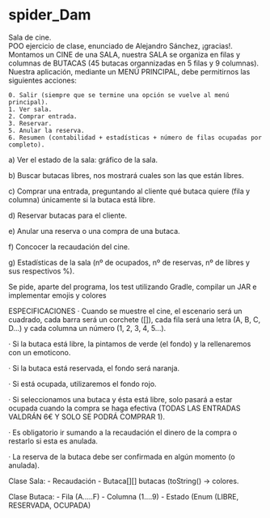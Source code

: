 # spider_Dam
Sala de cine. <br>
POO ejercicio de clase, enunciado de Alejandro Sánchez, ¡gracias!. <br>
Montamos un CINE de una SALA, nuestra SALA se organiza en filas y columnas de BUTACAS (45 butacas organnizadas en 5 filas y 9 columnas). Nuestra aplicación, mediante un MENÚ PRINCIPAL, debe permitirnos las siguientes acciones:

	0. Salir (siempre que se termine una opción se vuelve al menú principal).
	1. Ver sala.
	2. Comprar entrada.
	3. Reservar.
	5. Anular la reserva.
	6. Resumen (contabilidad + estadísticas + número de filas ocupadas por completo).
a) Ver el estado de la sala: gráfico de la sala.

b) Buscar butacas libres, nos mostrará cuales son las que están libres.

c) Comprar una entrada, preguntando al cliente qué butaca quiere (fila y columna) únicamente si la butaca está libre.

d) Reservar butacas para el cliente.

e) Anular una reserva o una compra de una butaca.

f) Concocer la recaudación del cine.

g) Estadísticas de la sala (nº de ocupados, nº de reservas, nº de libres y sus respectivos %).

Se pide, aparte del programa, los test utilizando Gradle, compilar un JAR e implementar emojis y colores

ESPECIFICACIONES
· Cuando se muestre el cine, el escenario será un cuadrado, cada barra será un corchete ([]), cada fila será una letra (A, B, C, D...) y cada columna un número (1, 2, 3, 4, 5...).

· Si la butaca está libre, la pintamos de verde (el fondo) y la rellenaremos con un emoticono.

· Si la butaca está reservada, el fondo será naranja.

· Si está ocupada, utilizaremos el fondo rojo.

· Si seleccionamos una butaca y ésta está libre, solo pasará a estar ocupada cuando la compra se haga efectiva (TODAS LAS ENTRADAS VALDRÁN 6€ Y SOLO SE PODRÁ COMPRAR 1).

· Es obligatorio ir sumando a la recaudación el dinero de la compra o restarlo si esta es anulada.

· La reserva de la butaca debe ser confirmada en algún momento (o anulada).

Clase Sala:
	- Recaudación
	- Butaca[][] butacas (toString() -> colores.
	
Clase Butaca: 
	- Fila (A.....F)
	- Columna (1....9)
	- Estado (Enum (LIBRE, RESERVADA, OCUPADA)
